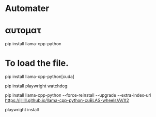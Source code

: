# Automater


# αυτοματ 



pip install llama-cpp-python  

# To load the file.  


pip install llama-cpp-python[cuda]




pip install playwright watchdog


pip install llama-cpp-python --force-reinstall --upgrade --extra-index-url https://jllllll.github.io/llama-cpp-python-cuBLAS-wheels/AVX2


playwright install





